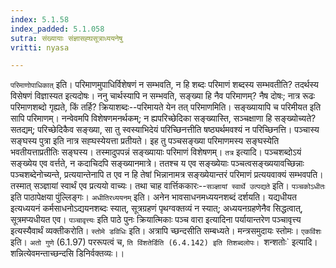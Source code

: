 ```yaml
---
index: 5.1.58
index_padded: 5.1.058
sutra: संख्यायाः संज्ञासह्घसूत्राध्ययनेषु
vritti: nyasa

---
```

`परिमाणोपाधिकात्` इति। परिमाणमुपाधिर्विशेषणं न सम्भवति, न हि शब्दः परिमाणं शब्दस्य सम्भवतीति? तदर्थस्य विसेषणं विज्ञास्यत इत्यदोषः। ननु चार्थस्यापि न सम्भवति, सङ्ख्या हि नैव परिमाणम्? नैष दोषः; नात्र रूढः परिमाणशब्दो गृह्यते, किं तर्हि? क्रियाशब्दः--परिमायते येन तत् परिमाणमिति। सङ्ख्यायापि च परिमीयत इति सापि परिमाणम्। नन्वेवमपि विशेषणमनर्थकम्; न ह्यपरिच्छेदिका सङ्ख्यास्ति, सञ्चक्षाणा हि सङ्ख्योच्यते? सतद्यम्; परिच्छेदिकैव सङ्ख्या, सा तु स्वस्याभिदेयं परिच्छिनत्तीति षष्ठ्यर्थमवश्यं न परिच्छिनत्ति। पञ्चास्य सङ्घस्य पुत्रा इति नात्र सह्घस्येयत्ता प्रतीयते। इह तु पञ्चसङ्ख्या परिमाणमस्य सङ्घस्येति भवतीयत्ताप्रतीतिः सङ्घस्य। तस्मादुपपन्नं सङ्ख्यायाः परिमाणं विशेषणम्।
`तत्र` इत्यादि। पञ्चशब्दोऽयं सङ्ख्येय एव वर्त्तते, न कदाचिदपि सङ्ख्यानमात्रे। ततश्च य एव सङ्ख्येयाः पञ्चत्वसङ्ख्ययावच्छिन्नाः पञ्चशब्देनोच्यन्ते, प्रत्ययान्तेनापि त एव न हि तेषां भिन्नानामत्र सङ्ख्येयान्तरं परिमाणं प्रत्ययवाक्यं सम्भवपति। तस्मात् सञ्ज्ञायां स्वार्थं एव प्रत्ययो वाच्यः। तथा चाह वार्त्तिककारः--`सञ्ज्ञायां स्वार्थे उत्पद्यते` इति।
`पञ्चकोऽधीतः` इति पाठापेक्षया पुंल्लिङ्गः। `अधीतिरध्ययनम्` इति। अनेन भावसाधनमध्ययनशब्दं दर्शयति। यद्यधीयत इत्यध्ययनं कर्मसाधनोऽद्ययनशब्दः स्यात्, सूत्रग्रहणं पृथग्वक्तव्यं न स्यात्; अध्ययनग्रहणेनैव सिद्धत्वात्, सूत्रमप्यधीयत एव। `पञ्चावृत्त्यः` इति पाठे पुनः क्रियात्मिकाः पञ्च वारा इत्यादिना पर्यायान्तरेण पञ्चावृत्त्य इत्यस्यैवार्थं व्यक्तीकरोति।
`स्तोमे डविधिः` इति। अत्रापि च्छन्दसीति सम्बध्यते। मन्त्रसमुदायः स्तोमः। `एकविंशः` इति। `अतो गुणे` (6.1.97) पररूपत्वं च, `ति विंशतेर्डिति (6.4.142) इति तिशब्दलोपः।
`शन्शतोः` इत्यादि। शन्नित्येवमन्ताच्छन्दसि डिनिर्वक्तव्यः।।